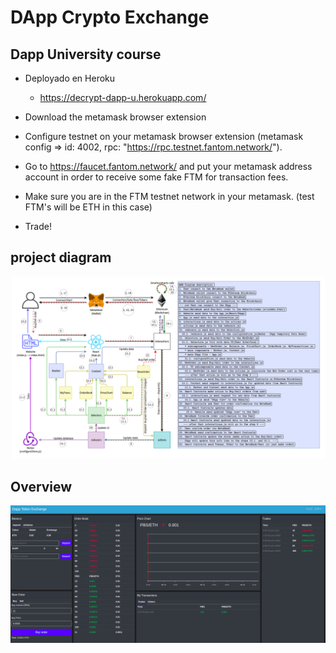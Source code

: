 # DApp Crypto Exchange
## Dapp University course

- Deployado en Heroku
    -   https://decrypt-dapp-u.herokuapp.com/

- Download the metamask browser extension

- Configure testnet on your metamask browser extension (metamask config => id: 4002, rpc: "https://rpc.testnet.fantom.network/").

- Go to https://faucet.fantom.network/ and put your metamask address account in order to receive some fake FTM for transaction fees.

- Make sure you are in the FTM testnet network in your metamask. (test FTM's will be ETH in this case)

- Trade!

## project diagram
<img src="./public/flow-diagram.png">

## Overview
<img src="./public/overview.png">